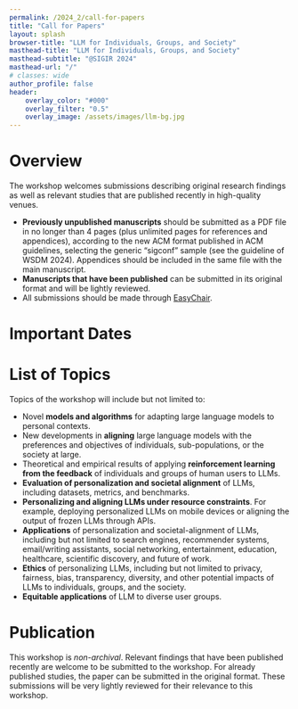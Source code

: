 ```yaml
---
permalink: /2024_2/call-for-papers
title: "Call for Papers"
layout: splash
browser-title: "LLM for Individuals, Groups, and Society"
masthead-title: "LLM for Individuals, Groups, and Society"
masthead-subtitle: "@SIGIR 2024"
masthead-url: "/"
# classes: wide
author_profile: false
header:
    overlay_color: "#000"
    overlay_filter: "0.5"
    overlay_image: /assets/images/llm-bg.jpg
---
```

# Overview

The workshop welcomes submissions describing original research findings as well as
relevant studies that are published recently in high-quality venues.
- **Previously unpublished manuscripts** should be submitted as a PDF file in no
longer than 4 pages (plus unlimited pages for references
and appendices), according to the new ACM format published in ACM guidelines,
selecting the generic “sigconf” sample (see the guideline of WSDM 2024).
Appendices should be included in the same file with the main manuscript.
- **Manuscripts that have been published** can be submitted in its original
format and will be lightly reviewed.
- All submissions should be made through [EasyChair](https://easychair.org/conferences/?conf=llmigs2024).

# Important Dates
<!-- All deadlines are in **Anywhere on Earth (AoE)** time zone.
- **Submission deadline**: January 15, 2024
- **Acceptance notification**: February 1, 2024
- **Camera-ready version due**: February 15, 2024
- **Workshop**: March 8, 2024 -->

# List of Topics
Topics of the workshop will include but not limited to:
* Novel **models and algorithms** for adapting large language models to personal contexts.
* New developments in **aligning** large language models with the preferences and objectives of individuals, sub-populations, or the society at large.
* Theoretical and empirical results of applying **reinforcement learning from the feedback** of individuals and groups of human users to LLMs.
* **Evaluation of personalization and societal alignment** of LLMs, including datasets, metrics, and benchmarks.
* **Personalizing and aligning LLMs under resource constraints**. For example, deploying personalized LLMs on mobile devices or aligning the output of frozen LLMs through APIs.
* **Applications** of personalization and societal-alignment of LLMs, including but not limited to search engines, recommender systems, email/writing assistants, social networking, entertainment, education, healthcare, scientific discovery, and future of work.
* **Ethics** of personalizing LLMs, including but not limited to privacy, fairness, bias, transparency, diversity, and other potential impacts of LLMs to individuals, groups, and the society.
* **Equitable applications** of LLM to diverse user groups.

# Publication

This workshop is *non-archival*. Relevant findings that have been published recently
are welcome to be submitted to the workshop. For already published studies, the
paper can be submitted in the original format. These submissions will be very lightly
reviewed for their relevance to this workshop.
